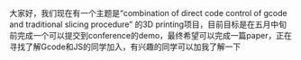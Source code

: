 大家好，我们现在有一个主题是“combination of direct code control of gcode and traditional slicing procedure” 的3D printing项目，目前目标是在五月中旬前完成一个可以提交到conference的demo，最终希望可以完成一篇paper，正在寻找了解Gcode和JS的同学加入，有兴趣的同学可以加我了解一下